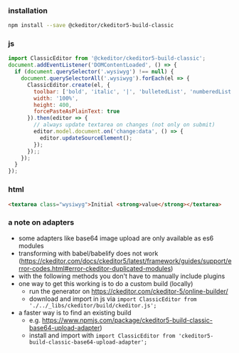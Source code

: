 ### installation

```bash
npm install --save @ckeditor/ckeditor5-build-classic
```

### js

```js
import ClassicEditor from '@ckeditor/ckeditor5-build-classic';
document.addEventListener('DOMContentLoaded', () => {
  if (document.querySelector('.wysiwyg') !== null) {
    document.querySelectorAll('.wysiwyg').forEach(el => {
      ClassicEditor.create(el, {
        toolbar: ['bold', 'italic', '|', 'bulletedList', 'numberedList'],
        width: '100%',
        height: 400,
        forcePasteAsPlainText: true
      }).then(editor => {
        // always update textarea on changes (not only on submit)
        editor.model.document.on('change:data', () => {
          editor.updateSourceElement();
        });
      });;
    });
  }
});
```

### html

```html
<textarea class="wysiwyg">Initial <strong>value</strong></textarea>
```

### a note on adapters

- some adapters like base64 image upload are only available as es6 modules
- transforming with babel/babelify does not work (https://ckeditor.com/docs/ckeditor5/latest/framework/guides/support/error-codes.html#error-ckeditor-duplicated-modules)
- with the following methods you don't have to manually include plugins
- one way to get this working is to do a custom build (locally)
  - run the generator on https://ckeditor.com/ckeditor-5/online-builder/
  - download and import in js via `import ClassicEditor from './../_libs/ckeditor/build/ckeditor.js';`
- a faster way is to find an existing build
  - e.g. https://www.npmjs.com/package/ckeditor5-build-classic-base64-upload-adapter)
  - install and import with `import ClassicEditor from 'ckeditor5-build-classic-base64-upload-adapter';`
